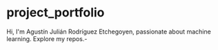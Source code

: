 # project_portfolio
Hi, I'm Agustín Julián Rodríguez Etchegoyen, passionate about machine learning.  Explore my repos.-
